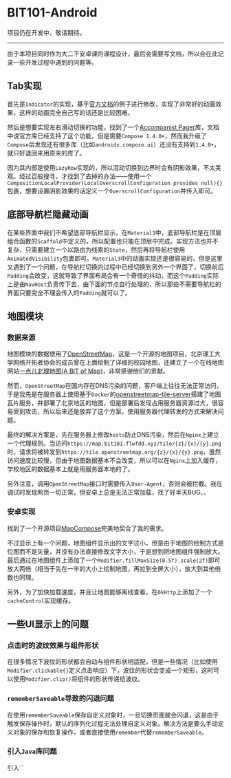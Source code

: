# BIT101-Android

项目仍在开发中，敬请期待。

---
由于本项目同时作为大二下安卓课的课程设计，最后会需要写文档，所以会在此记录一些开发过程中遇到的问题等。

## Tab实现

首先是`Indicator`的实现，基于[官方文档](https://developer.android.com/reference/kotlin/androidx/compose/material3/package-summary#TabRow(kotlin.Int,androidx.compose.ui.Modifier,androidx.compose.ui.graphics.Color,androidx.compose.ui.graphics.Color,kotlin.Function1,kotlin.Function0,kotlin.Function0))的例子进行修改，实现了非常好的动画效果，这样的动画完全自己写的话还是比较困难。

然后是想要实现左右滑动切换的功能，找到了一个[Accompanist Pager](https://google.github.io/accompanist/pager/)库，文档中说官方库已经支持了这个功能，但是需要`Compose 1.4.0+`，然而我升级了`Compose`后发现还有很多库（比如`androidx.compose.ui`）还没有支持到`1.4.0+`，就只好退回来用原来的库了。

因为其内部是使用`LazyRow`实现的，所以混动切换到边界时会有阴影效果，不太美观。经过百般搜寻，才找到了去掉的办法——使用一个`CompositionLocalProvider(LocalOverscrollConfiguration provides null){}`包裹，想要设置阴影效果的话定义一个`OverscrollConfiguration`并传入即可。

## 底部导航栏隐藏动画

在某些界面中我们不希望底部导航栏显示，在`Material3`中，底部导航栏是在顶层组合函数的`Scaffold`中定义的，所以配置也只能在顶层中完成。实现方法也并不复杂，只需要建立一个以路由为线索的`State`，然后再将导航栏使用`AnimatedVisibility`包裹即可。`Material3`中的动画实现还是很容易的，但是这里又遇到了一个问题，在导航栏切换的过程中已经切换到另外一个界面了，切换前后`Padding`会改变，这就导致了界面布局会有一个奇怪的抖动，而这个`Padding`实际上是由`NavHost`负责传下去，由下面的节点自行处理的，所以那些不需要导航栏的界面只要完全不理会传入的`Padding`就可以了。

## 地图模块

### 数据来源

地图模块的数据使用了[OpenStreetMap](https://www.openstreetmap.org/)，这是一个开源的地图项目，北京理工大学网络开拓者协会的成员曾在上面绘制了详细的校园地图，还建立了一个在线地图网站[一点儿北理地图(A BIT of Map)](https://map.bitnp.net/)，非常感谢他们的贡献。

然而，`OpenStreetMap`在国内存在DNS污染的问题，客户端上往往无法正常访问，于是我先是在服务器上使用基于`Docker`的[openstreetmap-tile-server](https://github.com/Overv/openstreetmap-tile-server)搭建了地图瓦片服务，并部署了北京地区的地图，但是部署后发现占用服务器资源过大，很容易受到攻击，所以后来还是放弃了这个方案，使用服务器代理转发的方式来解决问题。

最终的解决方案是，先在服务器上修改`hosts`防止DNS污染，然后在`Nginx`上建立一个代理规则。当访问`https://map.bit101.flwfdd.xyz/tile/{z}/{x}/{y}.png`时，请求将被转发到`https://tile.openstreetmap.org/{z}/{x}/{y}.png`，虽然访问速度比较慢，但由于地图数据基本不会改变，所以可以在`Nginx`上加入缓存，学校地区的数据基本上就是用服务器本地的了。

另外注意，调用`OpenStreetMap`接口时需要传入`User-Agent`，否则会被拦截。我在调试时发现网页一切正常，但安卓上总是无法正常加载，找了好半天BUG、、

### 安卓实现

找到了一个开源项目[MapCompose](https://github.com/p-lr/MapCompose)完美地契合了我的需求。

不过显示上有一个问题，地图组件显示出的文字过小，但是由于地图的绘制方式是位图而不是矢量，并没有办法直接修改文字大小，于是想到把地图组件强制放大。最后通过在地图组件上添加了一个`Modifier.fillMaxSize(0.5f).scale(2f)`即可放大两倍（相当于先在一半的大小上绘制地图，再拉到全屏大小），放大到其他倍数也同理。

另外，为了加快加载速度，并且让地图能够离线查看，在`OkHttp`上添加了一个`cacheControl`实现缓存。

## 一些UI显示上的问题

### 点击时的波纹效果与组件形状

在很多情况下波纹的形状都会自动与组件形状相适配，但是一些情况（比如使用`Modifier.clickable{}`定义点击响应）下，波纹的形状会变成一个矩形，这时可以使用`Modifier.clip()`将组件的形状传递给波纹。

### `rememberSaveable`导致的闪退问题

在使用`rememberSaveable`保存自定义对象时，一旦切换页面就会闪退，这是由于触发保存操作时，默认的序列化过程无法处理自定义对象。解决方法是要么手动定义对象的保存和恢复操作，或者直接使用`remember`代替`rememberSaveable`。

### 引入`Java`库问题

引入``
